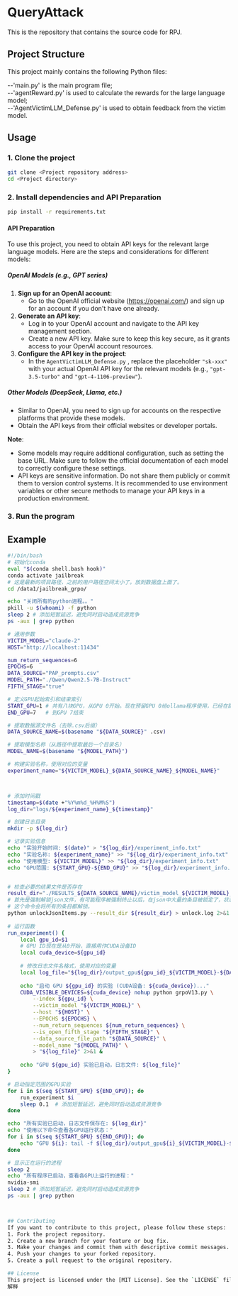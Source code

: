 

# QueryAttack

This is the repository that contains the source code for RPJ. 

## Project Structure

This project mainly contains the following Python files:

--'main.py' is the main program file;  
--'agentReward.py' is used to calculate the rewards for the large language model;  
--'AgentVictimLLM_Defense.py' is used to obtain feedback from the victim model.

## Usage

### 1. Clone the project
```bash
git clone <Project repository address>
cd <Project directory>
```

### 2. Install dependencies and API Preparation
```bash
pip install -r requirements.txt
```

#### API Preparation

To use this project, you need to obtain API keys for the relevant large language models. Here are the steps and considerations for different models:

##### OpenAI Models (e.g., GPT series)
1. **Sign up for an OpenAI account**:
   - Go to the OpenAI official website (https://openai.com/) and sign up for an account if you don't have one already.
2. **Generate an API key**:
   - Log in to your OpenAI account and navigate to the API key management section.
   - Create a new API key. Make sure to keep this key secure, as it grants access to your OpenAI account resources.
3. **Configure the API key in the project**:
   - In the `AgentVictimLLM_Defense.py` , replace the placeholder `"sk-xxx"` with your actual OpenAI API key for the relevant models (e.g., `"gpt-3.5-turbo"` and `"gpt-4-1106-preview"`).

##### Other Models (DeepSeek, Llama, etc.)
- Similar to OpenAI, you need to sign up for accounts on the respective platforms that provide these models.
- Obtain the API keys from their official websites or developer portals.


**Note**:
- Some models may require additional configuration, such as setting the base URL. Make sure to follow the official documentation of each model to correctly configure these settings.
- API keys are sensitive information. Do not share them publicly or commit them to version control systems. It is recommended to use environment variables or other secure methods to manage your API keys in a production environment.


### 3. Run the program

## Example
```bash
#!/bin/bash
# 初始化conda
eval "$(conda shell.bash hook)"
conda activate jailbreak
# 这是最新的项目路径，之前的用户路径空间太小了。放到数据盘上面了。
cd /data1/jailbreak_grpo/

echo "关闭所有的python进程。。" 
pkill -u $(whoami) -f python
sleep 2 # 添加短暂延迟，避免同时启动造成资源竞争
ps -aux | grep python

# 通用参数
VICTIM_MODEL="claude-2"
HOST="http://localhost:11434"

num_return_sequences=6
EPOCHS=6
DATA_SOURCE="PAP_prompts.csv"
MODEL_PATH="./Qwen/Qwen2.5-7B-Instruct"
FIFTH_STAGE="true"

# 定义GPU起始索引和结束索引
START_GPU=1 # 共有八块GPU，从GPU 0开始。现在预留GPU 0给ollama程序使用，已经在配置文件中指定完毕。
END_GPU=7   # 到GPU 7结束

# 提取数据源文件名（去除.csv后缀）
DATA_SOURCE_NAME=$(basename "${DATA_SOURCE}" .csv)

# 提取模型名称（从路径中提取最后一个目录名）
MODEL_NAME=$(basename "${MODEL_PATH}")

# 构建实验名称，使用对应的变量
experiment_name="${VICTIM_MODEL}_${DATA_SOURCE_NAME}_${MODEL_NAME}"



# 添加时间戳
timestamp=$(date +"%Y%m%d_%H%M%S")
log_dir="logs/${experiment_name}_${timestamp}"

# 创建日志目录
mkdir -p ${log_dir}

# 记录实验信息
echo "实验开始时间: $(date)" > "${log_dir}/experiment_info.txt"
echo "实验名称: ${experiment_name}" >> "${log_dir}/experiment_info.txt"
echo "使用模型: ${VICTIM_MODEL}" >> "${log_dir}/experiment_info.txt"
echo "GPU范围: ${START_GPU}-${END_GPU}" >> "${log_dir}/experiment_info.txt"


# 检查必要的结果文件是否存在
result_dir="./RESULTS_${DATA_SOURCE_NAME}/victim_model_${VICTIM_MODEL}_qwen0.5b"
# 首先是强制解锁json文件，有可能程序被强制终止以后，在json中大量的条目被锁定了，状态被设置为 了processing。我们需要将这些条目解锁。
# 这个命令会将所有的条目都解锁。
python unlockJsonItems.py --result_dir ${result_dir} > unlock.log 2>&1 & 
  
# 运行函数
run_experiment() {
    local gpu_id=$1
    # GPU ID现在是从0开始，直接用作CUDA设备ID
    local cuda_device=${gpu_id}
    
    # 修改日志文件名格式，使用对应的变量
    local log_file="${log_dir}/output_gpu${gpu_id}_${VICTIM_MODEL}-${DATA_SOURCE_NAME}_${MODEL_NAME}-${gpu_id}.log"
    
    echo "启动 GPU ${gpu_id} 的实验 (CUDA设备: ${cuda_device})..."
    CUDA_VISIBLE_DEVICES=${cuda_device} nohup python grpoV13.py \
        --index ${gpu_id} \
        --victim_model "${VICTIM_MODEL}" \
        --host "${HOST}" \
        --EPOCHS ${EPOCHS} \
        --num_return_sequences ${num_return_sequences} \
        --is_open_fifth_stage "${FIFTH_STAGE}" \
        --data_source_file_path "${DATA_SOURCE}" \
        --model_name "${MODEL_PATH}" \
        > "${log_file}" 2>&1 &    
     
    echo "GPU ${gpu_id} 实验已启动，日志文件: ${log_file}"
}

# 启动指定范围的GPU实验
for i in $(seq ${START_GPU} ${END_GPU}); do
    run_experiment $i
    sleep 0.1  # 添加短暂延迟，避免同时启动造成资源竞争
done

echo "所有实验已启动，日志文件保存在: ${log_dir}"
echo "使用以下命令查看各GPU运行状态："
for i in $(seq ${START_GPU} ${END_GPU}); do
    echo "GPU ${i}: tail -f ${log_dir}/output_gpu${i}_${VICTIM_MODEL}-${DATA_SOURCE_NAME}_${MODEL_NAME}-${i}.log"
done

# 显示正在运行的进程
sleep 2
echo "所有程序已启动，查看各GPU上运行的进程："
nvidia-smi
sleep 2 # 添加短暂延迟，避免同时启动造成资源竞争
ps -aux | grep python



## Contributing
If you want to contribute to this project, please follow these steps:
1. Fork the project repository.
2. Create a new branch for your feature or bug fix.
3. Make your changes and commit them with descriptive commit messages.
4. Push your changes to your forked repository.
5. Create a pull request to the original repository.

## License
This project is licensed under the [MIT License]. See the `LICENSE` file for more details.
解释
